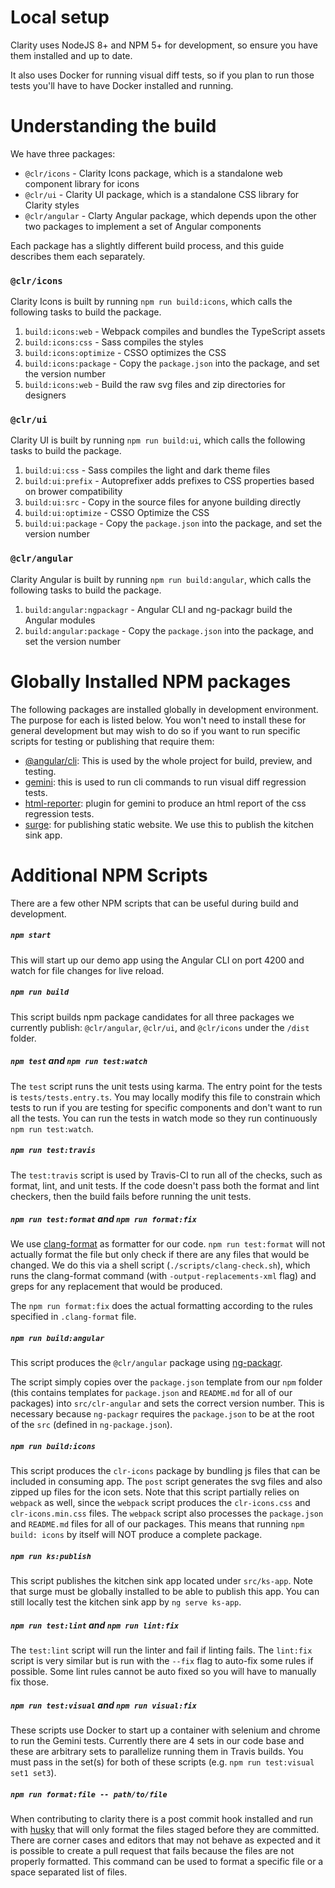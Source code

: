 # Local setup

Clarity uses NodeJS 8+ and NPM 5+ for development, so ensure you have them installed and up to date.

It also uses Docker for running visual diff tests, so if you plan to run those tests you'll have to have Docker installed and running.

# Understanding the build

We have three packages:

* `@clr/icons` - Clarity Icons package, which is a standalone web component library for icons
* `@clr/ui` - Clarity UI package, which is a standalone CSS library for Clarity styles
* `@clr/angular` - Clarty Angular package, which depends upon the other two packages to implement a set of Angular components

Each package has a slightly different build process, and this guide describes them each separately.

### `@clr/icons`

Clarity Icons is built by running `npm run build:icons`, which calls the following tasks to build the package.

1.  `build:icons:web` - Webpack compiles and bundles the TypeScript assets
2.  `build:icons:css` - Sass compiles the styles
3.  `build:icons:optimize` - CSSO optimizes the CSS
4.  `build:icons:package` - Copy the `package.json` into the package, and set the version number
5.  `build:icons:web` - Build the raw svg files and zip directories for designers

### `@clr/ui`

Clarity UI is built by running `npm run build:ui`, which calls the following tasks to build the package.

1.  `build:ui:css` - Sass compiles the light and dark theme files
2.  `build:ui:prefix` - Autoprefixer adds prefixes to CSS properties based on brower compatibility
3.  `build:ui:src` - Copy in the source files for anyone building directly
4.  `build:ui:optimize` - CSSO Optimize the CSS
5.  `build:ui:package` - Copy the `package.json` into the package, and set the version number

### `@clr/angular`

Clarity Angular is built by running `npm run build:angular`, which calls the following tasks to build the package.

1.  `build:angular:ngpackagr` - Angular CLI and ng-packagr build the Angular modules
2.  `build:angular:package` - Copy the `package.json` into the package, and set the version number

# Globally Installed NPM packages

The following packages are installed globally in development environment. The purpose for each is listed below.
You won't need to install these for general development but may wish to do so if you want to run specific scripts for testing or publishing that require them:

* [@angular/cli](https://cli.angular.io/): This is used by the whole project for build, preview, and testing.
* [gemini](https://gemini-testing.github.io/): this is used to run cli commands to run visual diff regression tests.
* [html-reporter](https://www.npmjs.com/package/html-reporter): plugin for gemini to produce an html report of the css regression tests.
* [surge](https://surge.sh/): for publishing static website. We use this to publish the kitchen sink app.

# Additional NPM Scripts

There are a few other NPM scripts that can be useful during build and development.

##### `npm start`

This will start up our demo app using the Angular CLI on port 4200 and watch for file changes for live reload.

##### `npm run build`

This script builds npm package candidates for all three packages we currently publish: `@clr/angular`, `@clr/ui`, and
`@clr/icons` under the `/dist` folder.

##### `npm test` and `npm run test:watch`

The `test` script runs the unit tests using karma. The entry point for the tests is `tests/tests.entry.ts`.
You may locally modify this file to constrain which tests to run if you are testing for specific components and don't want
to run all the tests. You can run the tests in watch mode so they run continuously `npm run test:watch`.

##### `npm run test:travis`

The `test:travis` script is used by Travis-CI to run all of the checks, such as format, lint, and unit tests.
If the code doesn't pass both the format and lint checkers, then the build fails before running the unit tests.

##### `npm run test:format` and `npm run format:fix`

We use [clang-format](https://github.com/angular/clang-format) as formatter for our code. `npm run test:format` will not
actually format the file but only check if there are any files that would be changed. We do this via a shell script (`./scripts/clang-check.sh`),
which runs the clang-format command (with `-output-replacements-xml` flag) and greps for any replacement that would be produced.

The `npm run format:fix` does the actual formatting according to the rules specified in `.clang-format` file.

##### `npm run build:angular`

This script produces the `@clr/angular` package using [ng-packagr](https://github.com/dherges/ng-packagr).

The script simply copies over the `package.json` template from our `npm` folder (this contains templates for `package.json` and
`README.md` for all of our packages) into `src/clr-angular` and sets the correct version number. This is necessary
because `ng-packagr` requires the `package.json` to be at the root of the `src` (defined in `ng-package.json`).

##### `npm run build:icons`

This script produces the `clr-icons` package by bundling js files that can be included in consuming app.
The `post` script generates the svg files and also zipped up files for the icon sets. Note that this script partially
relies on `webpack` as well, since the `webpack` script produces the `clr-icons.css` and `clr-icons.min.css` files.
The `webpack` script also processes the `package.json` and `README.md` files for all of our packages.
This means that running `npm build: icons` by itself will NOT produce a complete package.

##### `npm run ks:publish`

This script publishes the kitchen sink app located under `src/ks-app`. Note that surge must be globally installed to be able to
publish this app. You can still locally test the kitchen sink app by `ng serve ks-app`.

##### `npm run test:lint` and `npm run lint:fix`

The `test:lint` script will run the linter and fail if linting fails. The `lint:fix` script is very similar but
is run with the `--fix` flag to auto-fix some rules if possible. Some lint rules cannot be auto fixed so you will have
to manually fix those.

##### `npm run test:visual` and `npm run visual:fix`

These scripts use Docker to start up a container with selenium and chrome to run the Gemini tests. Currently there are 4 sets
in our code base and these are arbitrary sets to parallelize running them in Travis builds. You must pass in the set(s) for both
of these scripts (e.g. `npm run test:visual set1 set3`).

##### `npm run format:file -- path/to/file`

When contributing to clarity there is a post commit hook installed and run with
[husky](https://github.com/typicode/husky) that will only format the files staged before they are committed. There are
corner cases and editors that may not behave as expected and it is possible to create a pull request that fails because
the files are not properly formatted. This command can be used to format a specific file or a space separated list of files.
